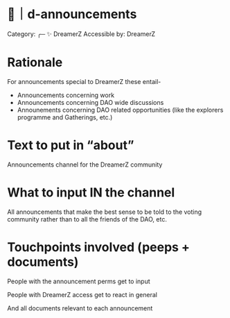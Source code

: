# 📣｜d-announcements

Category: ╭─ ✨ DreamerZ
Accessible by: DreamerZ

# Rationale

For announcements special to DreamerZ these entail-

- Announcements concerning work
- Announcements concerning DAO wide discussions
- Announements concerning DAO related opportunities (like the explorers programme and Gatherings, etc.)

# Text to put in “about”

Announcements channel for the DreamerZ community

# What to input IN the channel

All announcements that make the best sense to be told to the voting community rather than to all the friends of the DAO, etc.

# Touchpoints involved (peeps + documents)

People with the announcement perms get to input

People with DreamerZ access get to react in general

And all documents relevant to each announcement